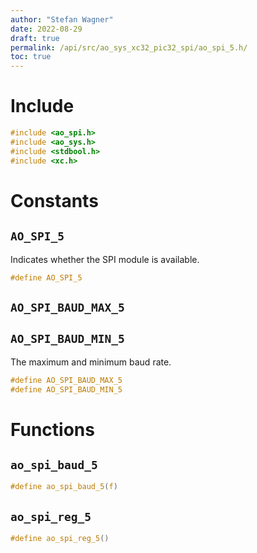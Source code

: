 ```yaml
---
author: "Stefan Wagner"
date: 2022-08-29
draft: true
permalink: /api/src/ao_sys_xc32_pic32_spi/ao_spi_5.h/
toc: true
---
```


# Include

```c
#include <ao_spi.h>
#include <ao_sys.h>
#include <stdbool.h>
#include <xc.h>
```

# Constants

## `AO_SPI_5`

Indicates whether the SPI module is available.

```c
#define AO_SPI_5
```

## `AO_SPI_BAUD_MAX_5`
## `AO_SPI_BAUD_MIN_5`

The maximum and minimum baud rate.

```c
#define AO_SPI_BAUD_MAX_5
#define AO_SPI_BAUD_MIN_5
```

# Functions

## `ao_spi_baud_5`

```c
#define ao_spi_baud_5(f)
```

## `ao_spi_reg_5`

```c
#define ao_spi_reg_5()
```

